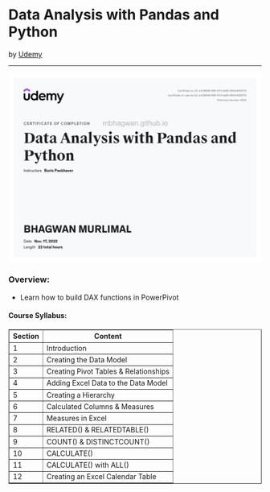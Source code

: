 <h1>Data Analysis with Pandas and Python</h1>
by <a href="https://nlbsg.udemy.com/course-dashboard-redirect/?course_id=932344">Udemy</a>
<hr>

<!-- ![Certificate of Completion]() -->

![Certificate of Achievement](/images/Data_analysis_with_pandas_and_python.jpg)
 
<h3>Overview:</h3>
<ul>
 <li>Learn how to build DAX functions in PowerPivot</li>
</ul>

<h4>Course Syllabus:</h4>

<table border="1">
 <tr>
  <th>Section</th>
  <th>Content</th>
 </tr>
 <tr>
  <td>1</td>
  <td>Introduction</td>
 </tr>
 <tr>
  <td>2</td>
  <td>Creating the Data Model</td>
 </tr>
 <tr>
  <td>3</td>
  <td>Creating Pivot Tables & Relationships</td>
 </tr>
 <tr>
  <td>4</td>
  <td>Adding Excel Data to the Data Model</td>
 </tr>
 <tr>
  <td>5</td>
  <td>Creating a Hierarchy</td>
 </tr>
 <tr>
  <td>6</td>
  <td>Calculated Columns & Measures</td>
 </tr>
 <tr>
  <td>7</td>
  <td>Measures in Excel</td>
 </tr>
 <tr>
  <td>8</td>
  <td>RELATED() & RELATEDTABLE()</td>
 </tr>
 <tr>
  <td>9</td>
  <td>COUNT() & DISTINCTCOUNT()</td>
 </tr>
 <tr>
  <td>10</td>
  <td>CALCULATE()</td>
 </tr>
 <tr>
  <td>11</td>
  <td>CALCULATE() with ALL()</td>
 </tr>
 <tr>
  <td>12</td>
  <td>Creating an Excel Calendar Table</td>
 </tr>
</table>
